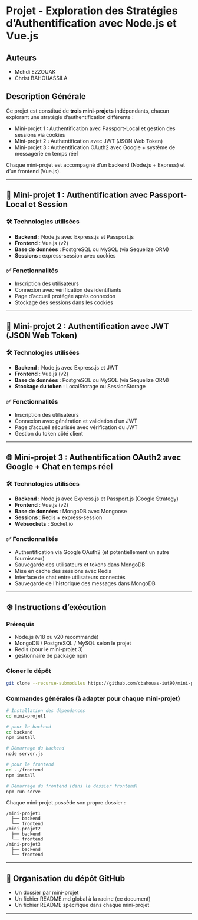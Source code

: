 # Projet - Exploration des Stratégies d’Authentification avec Node.js et Vue.js

## Auteurs
- Mehdi EZZOUAK
- Christ BAHOUASSILA

## Description Générale
Ce projet est constitué de **trois mini-projets** indépendants, chacun explorant une stratégie d’authentification différente :
- Mini-projet 1 : Authentification avec Passport-Local et gestion des sessions via cookies
- Mini-projet 2 : Authentification avec JWT (JSON Web Token)
- Mini-projet 3 : Authentification OAuth2 avec Google + système de messagerie en temps réel

Chaque mini-projet est accompagné d’un backend (Node.js + Express) et d’un frontend (Vue.js).

---

## 🔐 Mini-projet 1 : Authentification avec Passport-Local et Session

### 🛠️ Technologies utilisées
- **Backend** : Node.js avec Express.js et Passport.js
- **Frontend** : Vue.js (v2)
- **Base de données** : PostgreSQL ou MySQL (via Sequelize ORM)
- **Sessions** : express-session avec cookies

### ✅ Fonctionnalités
- Inscription des utilisateurs
- Connexion avec vérification des identifiants
- Page d’accueil protégée après connexion
- Stockage des sessions dans les cookies

---

## 🔐 Mini-projet 2 : Authentification avec JWT (JSON Web Token)

### 🛠️ Technologies utilisées
- **Backend** : Node.js avec Express.js et JWT
- **Frontend** : Vue.js (v2)
- **Base de données** : PostgreSQL ou MySQL (via Sequelize ORM)
- **Stockage du token** : LocalStorage ou SessionStorage

### ✅ Fonctionnalités
- Inscription des utilisateurs
- Connexion avec génération et validation d’un JWT
- Page d’accueil sécurisée avec vérification du JWT
- Gestion du token côté client

---

## 🌐 Mini-projet 3 : Authentification OAuth2 avec Google + Chat en temps réel

### 🛠️ Technologies utilisées
- **Backend** : Node.js avec Express.js et Passport.js (Google Strategy)
- **Frontend** : Vue.js (v2)
- **Base de données** : MongoDB avec Mongoose
- **Sessions** : Redis + express-session
- **Websockets** : Socket.io

### ✅ Fonctionnalités
- Authentification via Google OAuth2 (et potentiellement un autre fournisseur)
- Sauvegarde des utilisateurs et tokens dans MongoDB
- Mise en cache des sessions avec Redis
- Interface de chat entre utilisateurs connectés
- Sauvegarde de l’historique des messages dans MongoDB

---

## ⚙️ Instructions d’exécution

### Prérequis
- Node.js (v18 ou v20 recommandé)
- MongoDB / PostgreSQL / MySQL selon le projet
- Redis (pour le mini-projet 3)
- gestionnaire de package npm

### Cloner le dépôt
```bash
git clone --recurse-submodules https://github.com/cbahouas-iut90/mini-projet3.git
```

### Commandes générales (à adapter pour chaque mini-projet)
```bash
# Installation des dépendances
cd mini-projet1

# pour le backend
cd backend
npm install

# Démarrage du backend
node server.js

# pour le frontend
cd ../frontend
npm install

# Démarrage du frontend (dans le dossier frontend)
npm run serve
```

Chaque mini-projet possède son propre dossier :
```
/mini-projet1
  ├── backend
  └── frontend
/mini-projet2
  ├── backend
  └── frontend
/mini-projet3
  ├── backend
  └── frontend
```

---

## 📁 Organisation du dépôt GitHub
- Un dossier par mini-projet
- Un fichier README.md global à la racine (ce document)
- Un fichier README spécifique dans chaque mini-projet 
---
